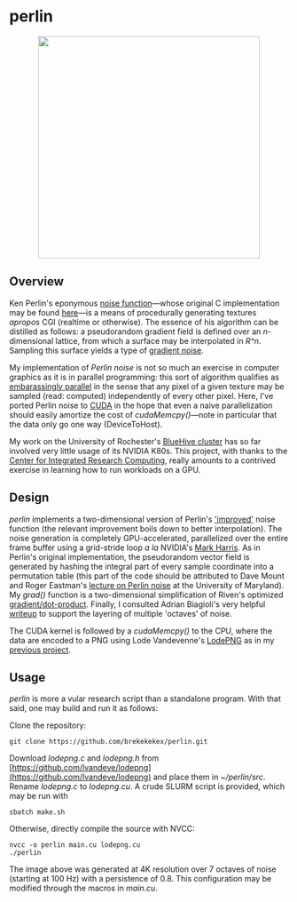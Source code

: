 # perlin

<p align="center">
  <img src="https://github.com/brekekekex/perlin/blob/master/src/render.png" width="400" />
</p>

## Overview
Ken Perlin's eponymous [noise function](https://en.wikipedia.org/wiki/Perlin_noise)&mdash;whose original C implementation may be found [here](https://mrl.nyu.edu/~perlin/doc/oscar.html#noise)&mdash;is a means of procedurally generating textures *apropos* CGI (realtime or otherwise). The essence of his algorithm can be distilled as follows: a pseudorandom gradient field is defined over an *n*-dimensional lattice, from which a surface may be interpolated in *R^n*. Sampling this surface yields a type of [gradient noise](https://en.wikipedia.org/wiki/Gradient_noise). 

My implementation of *Perlin noise* is not so much an exercise in computer graphics as it is in parallel programming: this sort of algorithm qualifies as [embarassingly parallel](https://en.wikipedia.org/wiki/Embarrassingly_parallel) in the sense that any pixel of a given texture may be sampled (read: computed) independently of every other pixel. Here, I've ported Perlin noise to [CUDA](https://en.wikipedia.org/wiki/CUDA) in the hope that even a naive parallelization should easily amortize the cost of *cudaMemcpy()*&mdash;note in particular that the data only go one way (DeviceToHost).

My work on the University of Rochester's [BlueHive cluster](https://www.circ.rochester.edu/resources.html) has so far involved very little usage of its NVIDIA K80s. This project, with thanks to the [Center for Integrated Research Computing](https://www.circ.rochester.edu/), really amounts to a contrived exercise in learning how to run workloads on a GPU.

## Design
*perlin* implements a two-dimensional version of Perlin's ['improved'](https://mrl.nyu.edu/~perlin/paper445.pdf) noise function (the relevant improvement boils down to better interpolation). The noise generation is completely GPU-accelerated, parallelized over the entire frame buffer using a grid-stride loop *a la* NVIDIA's [Mark Harris](https://devblogs.nvidia.com/cuda-pro-tip-write-flexible-kernels-grid-stride-loops/). As in Perlin's original implementation, the pseudorandom vector field is generated by hashing the integral part of every sample coordinate into a permutation table (this part of the code should be attributed to Dave Mount and Roger Eastman's [lecture on Perlin noise](https://www.cs.umd.edu/class/spring2018/cmsc425/Lects/lect13-2d-perlin.pdf) at the University of Maryland). My *grad()* function is a two-dimensional simplification of Riven's optimized [gradient/dot-product](http://riven8192.blogspot.com/2010/08/calculate-perlinnoise-twice-as-fast.html). Finally, I consulted Adrian Biagioli's very helpful [writeup](https://adrianb.io/2014/08/09/perlinnoise.html) to support the layering of multiple 'octaves' of noise. 

The CUDA kernel is followed by a *cudaMemcpy()* to the CPU, where the data are encoded to a PNG using Lode Vandevenne's [LodePNG](https://lodev.org/lodepng/) as in my [previous project](https://github.com/brekekekex/seam).

## Usage 
*perlin* is more a vular research script than a standalone program. With that said, one may build and run it as follows:

Clone the repository:
```
git clone https://github.com/brekekekex/perlin.git
```

Download *lodepng.c* and *lodepng.h* from [https://github.com/lvandeve/lodepng](https://github.com/lvandeve/lodepng) and place them in *~/perlin/src*. Rename *lodepng.c* to *lodepng.cu*. A crude SLURM script is provided, which may be run with 
```
sbatch make.sh
```

Otherwise, directly compile the source with NVCC:
```
nvcc -o perlin main.cu lodepng.cu
./perlin
```

The image above was generated at 4K resolution over 7 octaves of noise (starting at 100 Hz) with a persistence of 0.8.
This configuration may be modified through the macros in *main.cu*.





